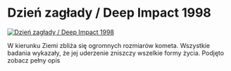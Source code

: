 Dzień zagłady / Deep Impact 1998 
=============
[![Dzień zagłady / Deep Impact 1998 ](http://vidos.pl/images/player.gif)](http://vidos.pl/dzien-zaglady-deep-impact-1998)

 W kierunku Ziemi zbliża się ogromnych rozmiarów kometa. Wszystkie badania wykazały, że jej uderzenie zniszczy wszelkie formy życia. Podjęto zobacz pełny opis
